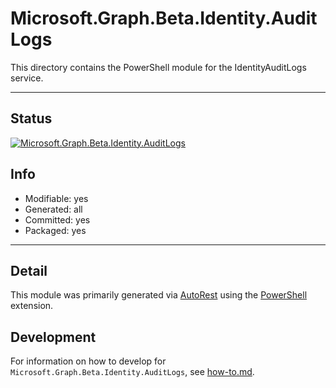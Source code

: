<!-- region Generated -->
# Microsoft.Graph.Beta.Identity.AuditLogs
This directory contains the PowerShell module for the IdentityAuditLogs service.

---
## Status
[![Microsoft.Graph.Beta.Identity.AuditLogs](https://img.shields.io/powershellgallery/v/Microsoft.Graph.Beta.Identity.AuditLogs.svg?style=flat-square&label=Microsoft.Graph.Beta.Identity.AuditLogs "Microsoft.Graph.Beta.Identity.AuditLogs")](https://www.powershellgallery.com/packages/Microsoft.Graph.Beta.Identity.AuditLogs/)

## Info
- Modifiable: yes
- Generated: all
- Committed: yes
- Packaged: yes

---
## Detail
This module was primarily generated via [AutoRest](https://github.com/Azure/autorest) using the [PowerShell](https://github.com/Azure/autorest.powershell) extension.

## Development
For information on how to develop for `Microsoft.Graph.Beta.Identity.AuditLogs`, see [how-to.md](how-to.md).
<!-- endregion -->
